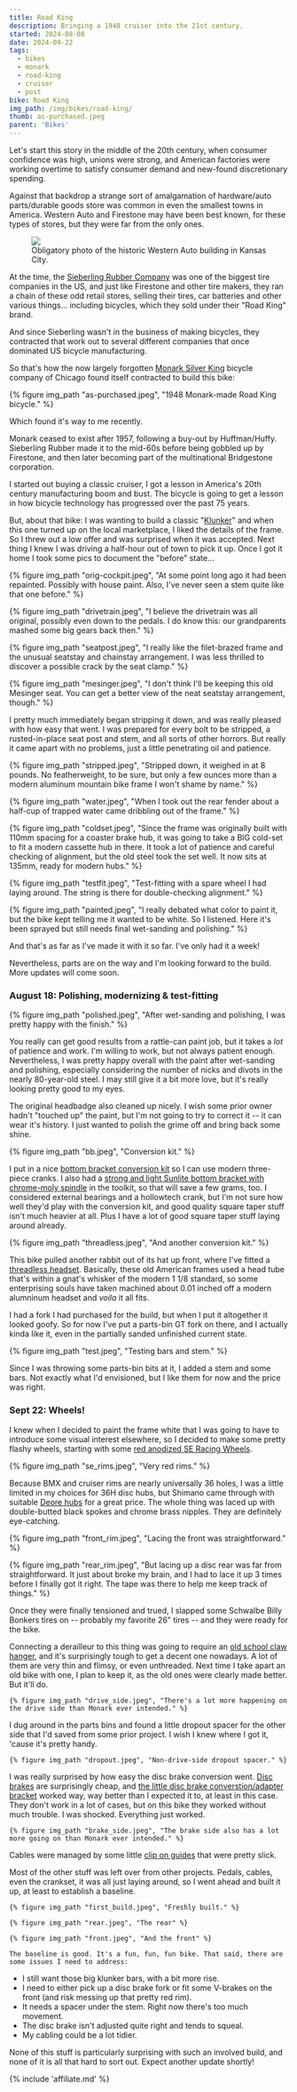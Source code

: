 ```yaml
---
title: Road King
description: Bringing a 1948 cruiser into the 21st century.
started: 2024-08-08
date: 2024-09-22
tags:
  - bikes
  - monark
  - road-king
  - cruiser
  - post
bike: Road King
img_path: /img/bikes/road-king/
thumb: as-purchased.jpeg
parent: 'Bikes'
---
```


Let's start this story in the middle of the 20th century, when consumer confidence was high, unions were strong, and American factories were working overtime to satisfy consumer demand and new-found discretionary spending. 

Against that backdrop a strange sort of amalgamation of hardware/auto parts/durable goods store was common in even the smallest towns in America. Western Auto and Firestone may have been  best known, for these types of stores, but they were far from the only ones.

<figure>
<img src="https://kubrick.htvapps.com/htv-prod-media.s3.amazonaws.com/images/westernautosign-1529943950.png" />
<figcaption>Obligatory photo of the historic Western Auto building in Kansas City.</figcaption>
</figure>

At the time, the [Sieberling Rubber Company](https://en.wikipedia.org/wiki/Seiberling_Rubber_Company) was one of the biggest tire companies in the US, and just like Firestone and other tire makers, they ran a chain of these odd retail stores, selling their tires, car batteries and other various things... including bicycles, which they sold under their "Road King" brand.

And since Sieberling wasn't in the business of making bicycles, they contracted that work out to several different companies that once dominated US bicycle manufacturing.

So that's how the now largely forgotten [Monark Silver King](https://www.madeinchicagomuseum.com/single-post/monark-silver-king/) bicycle company of Chicago found itself contracted to build this bike:

  {% figure img_path "as-purchased.jpeg", "1948 Monark-made Road King bicycle." %}

Which found it's way to me recently.

Monark ceased to exist after 1957, following a buy-out by Huffman/Huffy. Sieberling Rubber made it to the mid-60s before being gobbled up by Firestone, and then later becoming part of the multinational Bridgestone corporation. 

I started out buying a classic cruiser, I got a lesson in America's 20th century manufacturing boom and bust. The bicycle is going to get a lesson in how bicycle technology has progressed over the past 75 years.

But, about that bike: I was wanting to build a classic "[Klunker](https://www.turbochaos.com/cars/what-is-a-klunker-bike/)" and when this one turned up on the local marketplace, I liked the details of the frame. So I threw out a low offer and was surprised when it was accepted. Next thing I knew I was driving a half-hour out of town to pick it up. Once I got it home I took some pics to document the "before" state...

  {% figure img_path "orig-cockpit.jpeg", "At some point long ago it had been repainted. Possibly with house paint. Also, I've never seen a stem quite like that one before." %}

  {% figure img_path "drivetrain.jpeg", "I believe the drivetrain was all original, possibly even down to the pedals. I do know this: our grandparents mashed some big gears back then." %}

  {% figure img_path "seatpost.jpeg", "I really like the filet-brazed frame and the unusual seatstay and chainstay arrangement. I was less thrilled to discover a possible crack by the seat clamp." %}

  {% figure img_path "mesinger.jpeg", "I don't think I'll be keeping this old Mesinger seat. You can get a better view of the neat seatstay arrangement, though." %}

I pretty much immediately began stripping it down, and was really pleased with how easy that went. I was prepared for every bolt to be stripped, a rusted-in-place seat post and stem, and all sorts of other horrors. But really it came apart with no problems, just a little penetrating oil and patience.

  {% figure img_path "stripped.jpeg", "Stripped down, it weighed in at 8 pounds. No featherweight, to be sure, but only a few ounces more than a modern aluminum mountain bike frame I won't shame by name." %}

  {% figure img_path "water.jpeg", "When I took out the rear fender about a half-cup of trapped water came dribbling out of the frame." %}

  {% figure img_path "coldset.jpeg", "Since the frame was originally built with 110mm spacing for a coaster brake hub, it was going to take a BIG cold-set to fit a modern cassette hub in there. It took a lot of patience and careful checking of alignment, but the old steel took the set well. It now sits at 135mm, ready for modern hubs." %}

  {% figure img_path "testfit.jpeg", "Test-fitting with a spare wheel I had laying around. The string is there for double-checking alignment." %}

  {% figure img_path "painted.jpeg", "I really debated what color to paint it, but the bike kept telling me it wanted to be white. So I listened. Here it's been sprayed but still needs final wet-sanding and polishing." %}

And that's as far as I've made it with it so far. I've only had it a week!

Nevertheless, parts are on the way and I'm looking forward to the build. More updates will come soon.

### August 18: Polishing, modernizing & test-fitting

  {% figure img_path "polished.jpeg", "After wet-sanding and polishing, I was pretty happy with the finish." %}

You really can get good results from a rattle-can paint job, but it takes a _lot_ of patience and work. I'm willing to work, but not always patient enough. Nevertheless, I was pretty happy overall with the paint after wet-sanding and polishing, especially considering the number of nicks and divots in the nearly 80-year-old steel. I may still give it a bit more love, but it's really looking pretty good to my eyes. 

The original headbadge also cleaned up nicely. I wish some prior owner hadn't "touched up" the paint, but I'm not going to try to correct it -- it can wear it's history. I just wanted to polish the grime off and bring back some shine.

  {% figure img_path "bb.jpeg", "Conversion kit." %}

I put in a nice [bottom bracket conversion kit](https://amzn.to/3McpS9k) so I can use modern three-piece cranks. I also had a [strong and light Sunlite bottom bracket with chrome-moly spindle](https://amzn.to/3X8qWBl) in the toolkit, so that will save a few grams, too. I considered external bearings and a hollowtech crank, but I'm not sure how well they'd play with the conversion kit, and good quality square taper stuff isn't much heavier at all. Plus I have a lot of good square taper stuff laying around already.

  {% figure img_path "threadless.jpeg", "And another conversion kit." %}

This bike pulled another rabbit out of its hat up front, where I've fitted a [threadless headset](https://www.etsy.com/listing/1526775966/old-school-bmxschwinn-conversion-headset). Basically, these old American frames used a head tube that's within a gnat's whisker of the modern 1 1/8 standard, so some enterprising souls have taken machined about 0.01 inched off a modern alumninum headset and _voila_ it all fits. 

I had a fork I had purchased for the build, but when I put it altogether it looked goofy. So for now I've put a parts-bin GT fork on there, and I actually kinda like it, even in the partially sanded unfinished current state.

  {% figure img_path "test.jpeg", "Testing bars and stem." %}

Since I was throwing some parts-bin bits at it, I added a stem and some bars. Not exactly what I'd envisioned, but I like them for now and the price was right.

### Sept 22: Wheels!

I knew when I decided to paint the frame white that I was going to have to introduce some visual interest elsewhere, so I decided to make some pretty flashy wheels, starting with some [red anodized SE Racing Wheels](https://amzn.to/3ZApOIC). 

  {% figure img_path "se_rims.jpeg", "Very red rims." %}

Because BMX and cruiser rims are nearly universally 36 holes, I was a little limited in my choices for 36H disc hubs, but Shimano came through with suitable [Deore hubs](https://amzn.to/4edWOdY) for a great price. The whole thing was laced up with double-butted black spokes and chrome brass nipples. They are definitely eye-catching. 


  {% figure img_path "front_rim.jpeg", "Lacing the front was straightforward." %}

  {% figure img_path "rear_rim.jpeg", "But lacing up a disc rear was far from straightforward. It just about broke my brain, and I had to lace it up 3 times before I finally got it right. The tape was there to help me keep track of things." %}

  Once they were finally tensioned and trued, I slapped some Schwalbe Billy Bonkers tires on -- probably my favorite 26" tires -- and they were ready for the bike.

  Connecting a derailleur to this thing was going to require an [old school claw hanger](https://amzn.to/4deXApU), and it's surprisingly tough to get a decent one nowadays. A lot of them are very thin and flimsy, or even unthreaded. Next time I take apart an old bike with one, I plan to keep it, as the old ones were clearly made better. But it'll do.

    {% figure img_path "drive_side.jpeg", "There's a lot more happening on the drive side than Monark ever intended." %}

  I dug around in the parts bins and found a little dropout spacer for the other side that I'd saved from some prior project. I wish I knew where I got it, 'cause it's pretty handy.

    {% figure img_path "dropout.jpeg", "Non-drive-side dropout spacer." %}

  I was really surprised by how easy the disc brake conversion went. [Disc brakes](https://amzn.to/3Bbfnkt) are surprisingly cheap, and [the little disc brake converstion/adapter bracket](https://amzn.to/3THrcoT) worked way, way better than I expected it to, at least in this case. They don't work in a lot of cases, but on this bike they worked without much trouble. I was shocked. Everything just worked.

    {% figure img_path "brake_side.jpeg", "The brake side also has a lot more going on than Monark ever intended." %}

  Cables were managed by some little [clip on guides](https://amzn.to/3zw5DAN) that were pretty slick.

  Most of the other stuff was left over from other projects. Pedals, cables, even the crankset, it was all just laying around, so I went ahead and built it up, at least to establish a baseline. 

    {% figure img_path "first_build.jpeg", "Freshly built." %}

    {% figure img_path "rear.jpeg", "The rear" %}

    {% figure img_path "front.jpeg", "And the front" %}

    The baseline is good. It's a fun, fun, fun bike. That said, there are some issues I need to address:

  * I still want those big klunker bars, with a bit more rise.
  *  I need to either pick up a disc brake fork or fit some V-brakes on the front (and risk messing up that pretty red rim).
  * It needs a spacer under the stem. Right now there's too much movement.
  * The disc brake isn't adjusted quite right and tends to squeal.
  * My cabling could be a lot tidier.

  None of this stuff is particularly surprising with such an involved build, and none of it is all that hard to sort out. Expect another update shortly!

{% include 'affiliate.md' %}

